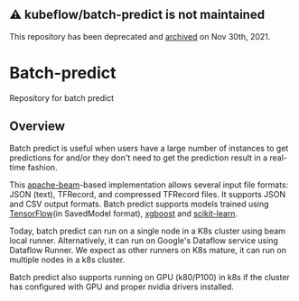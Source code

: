 ## :warning: **kubeflow/batch-predict is not maintained**

This repository has been deprecated and [archived](https://github.com/kubeflow/community/issues/479) on Nov 30th, 2021. 

# Batch-predict

Repository for batch predict

## Overview

Batch predict is useful when users have a large number of instances to get
predictions for and/or they don't need to get the prediction result in a
real-time fashion.

This [apache-beam](https://beam.apache.org/)-based implementation allows several
input file formats: JSON (text), TFRecord, and compressed TFRecord files. It
supports JSON and CSV output formats.  Batch predict supports models trained
using [TensorFlow](http://www.tensorflow.org)(in SavedModel format),
[xgboost](http://xgboost.readthedocs.io/en/latest/) and
[scikit-learn](http://scikit-learn.org/stable/).

Today, batch predict can run on a single node in a K8s cluster using beam local
runner. Alternatively, it can run on Google's Dataflow service using Dataflow
Runner. We expect as other runners on K8s mature, it can run on multiple nodes
in a k8s cluster.

Batch predict also supports running on GPU (k80/P100) in k8s if the cluster has
configured with GPU and proper nvidia drivers installed.

